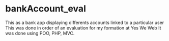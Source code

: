 # bankAccount_eval

This as a bank app displaying differents accounts linked to a particular user
This was done in order of an evaluation for my formation at Yes We Web
It was done using POO, PHP, MVC.
